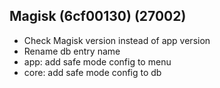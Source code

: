 ## Magisk (6cf00130) (27002)
- Check Magisk version instead of app version
- Rename db entry name
- app: add safe mode config to menu
- core: add safe mode config to db
